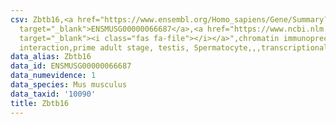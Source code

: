 ```yaml
---
csv: Zbtb16,<a href="https://www.ensembl.org/Homo_sapiens/Gene/Summary?db=core;g=ENSMUSG00000066687"
  target="_blank">ENSMUSG00000066687</a>,<a href="https://www.ncbi.nlm.nih.gov/pubmed/25450459"
  target="_blank"><i class="fas fa-file"></i></a>",chromatin immunoprecipitation assay,direct
  interaction,prime adult stage, testis, Spermatocyte,,,transcriptional regulation,
data_alias: Zbtb16
data_id: ENSMUSG00000066687
data_numevidence: 1
data_species: Mus musculus
data_taxid: '10090'
title: Zbtb16
---
```

